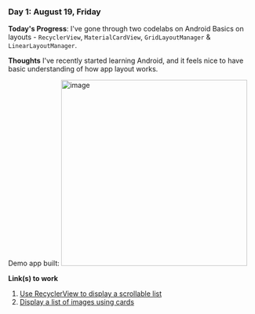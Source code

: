 <!-- # 100 Days Of Code - Log

### Day 0: February 30, 2016 (Example 1)
##### (delete me or comment me out)

**Today's Progress**: Fixed CSS, worked on canvas functionality for the app.

**Thoughts:** I really struggled with CSS, but, overall, I feel like I am slowly getting better at it. Canvas is still new for me, but I managed to figure out some basic functionality.

**Link to work:** [Calculator App](http://www.example.com)

### Day 0: February 30, 2016 (Example 2)
##### (delete me or comment me out)

**Today's Progress**: Fixed CSS, worked on canvas functionality for the app.

**Thoughts**: I really struggled with CSS, but, overall, I feel like I am slowly getting better at it. Canvas is still new for me, but I managed to figure out some basic functionality.

**Link(s) to work**: [Calculator App](http://www.example.com)

### Day 1: August 19, Friday

**Today's Progress**: I've gone through many exercises on FreeCodeCamp.

**Thoughts** I've recently started coding, and it's a great feeling when I finally solve an algorithm challenge after a lot of attempts and hours spent.

**Link(s) to work**
1. [Find the Longest Word in a String](https://www.freecodecamp.com/challenges/find-the-longest-word-in-a-string)
2. [Title Case a Sentence](https://www.freecodecamp.com/challenges/title-case-a-sentence)
-->

### Day 1: August 19, Friday

**Today's Progress**: I've gone through two codelabs on Android Basics on layouts - `RecyclerView`, `MaterialCardView`, `GridLayoutManager` & `LinearLayoutManager`.

**Thoughts** I've recently started learning Android, and it feels nice to have basic understanding of how app layout works.

Demo app built:
<img width="379" alt="image" src="https://user-images.githubusercontent.com/17952490/185722166-3888e9b9-5d85-419b-9f96-5134ea68dbad.png">

**Link(s) to work**
1. [Use RecyclerView to display a scrollable list](https://developer.android.com/codelabs/basic-android-kotlin-training-recyclerview-scrollable-list)
2. [Display a list of images using cards](https://developer.android.com/codelabs/basic-android-kotlin-training-display-list-cards)
